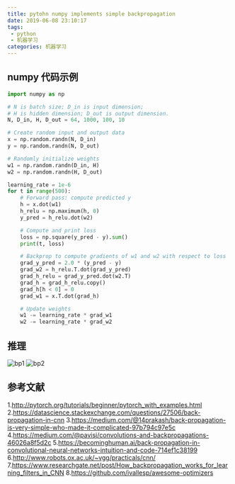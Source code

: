 ```yaml
---
title: pytohn numpy implements simple backpropagation
date: 2019-06-08 23:10:17
tags:
 - python
 - 机器学习
categories: 机器学习
---
```


## numpy 代码示例
``` python
import numpy as np

# N is batch size; D_in is input dimension;
# H is hidden dimension; D_out is output dimension.
N, D_in, H, D_out = 64, 1000, 100, 10

# Create random input and output data
x = np.random.randn(N, D_in)
y = np.random.randn(N, D_out)

# Randomly initialize weights
w1 = np.random.randn(D_in, H)
w2 = np.random.randn(H, D_out)

learning_rate = 1e-6
for t in range(500):
    # Forward pass: compute predicted y
    h = x.dot(w1)
    h_relu = np.maximum(h, 0)
    y_pred = h_relu.dot(w2)

    # Compute and print loss
    loss = np.square(y_pred - y).sum()
    print(t, loss)

    # Backprop to compute gradients of w1 and w2 with respect to loss
    grad_y_pred = 2.0 * (y_pred - y)
    grad_w2 = h_relu.T.dot(grad_y_pred)
    grad_h_relu = grad_y_pred.dot(w2.T)
    grad_h = grad_h_relu.copy()
    grad_h[h < 0] = 0
    grad_w1 = x.T.dot(grad_h)

    # Update weights
    w1 -= learning_rate * grad_w1
    w2 -= learning_rate * grad_w2
```

## 推理
![bp1](bp.jpg)
![bp2](bp2.jpg)

## 参考文献
1.http://pytorch.org/tutorials/beginner/pytorch_with_examples.html
2.https://datascience.stackexchange.com/questions/27506/back-propagation-in-cnn
3.https://medium.com/@14prakash/back-propagation-is-very-simple-who-made-it-complicated-97b794c97e5c
4.https://medium.com/@pavisj/convolutions-and-backpropagations-46026a8f5d2c
5.https://becominghuman.ai/back-propagation-in-convolutional-neural-networks-intuition-and-code-714ef1c38199
6.http://www.robots.ox.ac.uk/~vgg/practicals/cnn/
7.https://www.researchgate.net/post/How_backpropagation_works_for_learning_filters_in_CNN
8.https://github.com/ivallesp/awesome-optimizers
